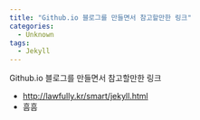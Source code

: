 ```yaml
---
title: "Github.io 블로그를 만들면서 참고할만한 링크"
categories:
  - Unknown
tags:
  - Jekyll
---
```


Github.io 블로그를 만들면서 참고할만한 링크


* http://lawfully.kr/smart/jekyll.html
* 흠흠
